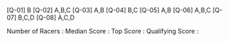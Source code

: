 [Q-01] B
[Q-02] A,B,C
[Q-03] A,B
[Q-04] B,C
[Q-05] A,B
[Q-06] A,B,C
[Q-07] B,C,D
[Q-08] A,C,D


Number of Racers : 
Median Score     : 
Top Score        : 
Qualifying Score : 